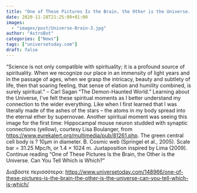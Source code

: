 ```yaml
---
title: "One of These Pictures Is the Brain, the Other is the Universe. Can You Tell Which is Which?"
date: 2020-11-28T21:25:09+01:00
images:
  - "images/post/Universe-Brain-3.jpg"
author: "AstroBot"
categories: ["News"]
tags: ["universetoday.com"]
draft: false
---
```


“Science is not only compatible with spirituality; it is a profound source of spirituality. When we recognize our place in an immensity of light years and in the passage of ages, when we grasp the intricacy, beauty and subtlety of life, then that soaring feeling, that sense of elation and humility combined, is surely spiritual.” – Carl Sagan “The Demon-Haunted World.” Learning about the Universe, I’ve felt these spiritual moments as I better understand my connection to the wider everything. Like when I first learned that I was literally made of the ashes of the stars – the atoms in my body spread into the eternal ether by supernovae. Another spiritual moment was seeing this image for the first time: Hippocampal mouse neuron studded with synaptic connections (yellow), courtesy Lisa Boulanger, from https://www.eurekalert.org/multimedia/pub/81261.php. The green central cell body is ? 10µm in diameter. B. Cosmic web (Springel et al., 2005). Scale bar = 31.25 Mpc/h, or 1.4 × 1024 m. Juxtaposition inspired by Lima (2009). Continue reading “One of These Pictures Is the Brain, the Other is the Universe. Can You Tell Which is Which?” 

Διαβάστε περισσότερα: https://www.universetoday.com/148966/one-of-these-pictures-is-the-brain-the-other-is-the-universe-can-you-tell-which-is-which/
